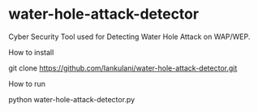 # water-hole-attack-detector
Cyber Security Tool used for Detecting Water Hole Attack on WAP/WEP.

How to install

git clone https://github.com/Iankulani/water-hole-attack-detector.git

How to run

python water-hole-attack-detector.py

